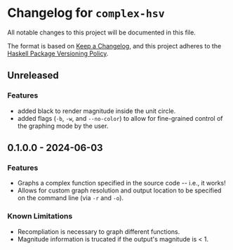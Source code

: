# Changelog for `complex-hsv`

All notable changes to this project will be documented in this file.

The format is based on [Keep a Changelog](https://keepachangelog.com/en/1.0.0/),
and this project adheres to the
[Haskell Package Versioning Policy](https://pvp.haskell.org/).

## Unreleased

### Features

* added black to render magnitude inside the unit circle.
* added flags (`-b`, `-w`, and `--no-color`) to allow for fine-grained control of the graphing mode by the user.

## 0.1.0.0 - 2024-06-03

### Features

* Graphs a complex function specified in the source code -- i.e., it works!
* Allows for custom graph resolution and output location to be specified on the command line (via `-r` and `-o`).

### Known Limitations

* Recompliation is necessary to graph different functions.
* Magnitude information is trucated if the output's magnitude is < 1.
